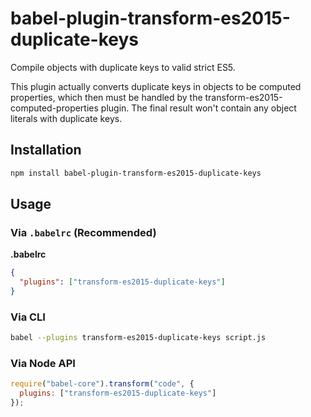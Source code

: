 # babel-plugin-transform-es2015-duplicate-keys

Compile objects with duplicate keys to valid strict ES5.

This plugin actually converts duplicate keys in objects to be computed
properties, which then must be handled by the
transform-es2015-computed-properties plugin. The final result won't contain any
object literals with duplicate keys.

## Installation

```sh
npm install babel-plugin-transform-es2015-duplicate-keys
```

## Usage

### Via `.babelrc` (Recommended)

**.babelrc**

```json
{
  "plugins": ["transform-es2015-duplicate-keys"]
}
```

### Via CLI

```sh
babel --plugins transform-es2015-duplicate-keys script.js
```

### Via Node API

```javascript
require("babel-core").transform("code", {
  plugins: ["transform-es2015-duplicate-keys"]
});
```

